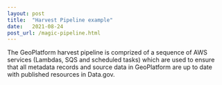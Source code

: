 ```yaml
---
layout: post
title:  "Harvest Pipeline example"
date:   2021-08-24
post_url: /magic-pipeline.html
---
```


The GeoPlatform harvest pipeline is comprized of a sequence of AWS services (Lambdas, SQS and scheduled tasks) which are used to ensure that all metadata records and source data in GeoPlatform are up to date with published resources in Data.gov. 